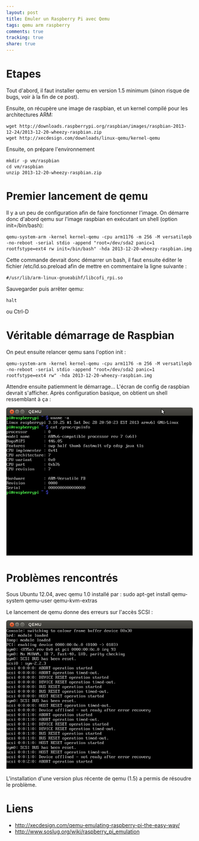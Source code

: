 ```yaml
---
layout: post
title: Emuler un Raspberry Pi avec Qemu
tags: qemu arm raspberry
comments: true
tracking: true
share: true
---
```


# Etapes

Tout d'abord, il faut installer qemu en version 1.5 minimum (sinon risque de bugs, voir à la fin de ce post).


Ensuite, on récupère une image de raspbian, et un kernel compilé pour les architectures ARM:

	wget http://downloads.raspberrypi.org/raspbian/images/raspbian-2013-12-24/2013-12-20-wheezy-raspbian.zip
	wget http://xecdesign.com/downloads/linux-qemu/kernel-qemu

Ensuite, on prépare l'environnement

	mkdir -p vm/raspbian
	cd vm/raspbian
	unzip 2013-12-20-wheezy-raspbian.zip

# Premier lancement de qemu

Il y a un peu de configuration afin de faire fonctionner l'image. On démarre donc d'abord qemu sur l'image raspbian en exécutant un shell (option init=/bin/bash):

	qemu-system-arm -kernel kernel-qemu -cpu arm1176 -m 256 -M versatilepb -no-reboot -serial stdio -append "root=/dev/sda2 panic=1 rootfstype=ext4 rw init=/bin/bash" -hda 2013-12-20-wheezy-raspbian.img 

Cette commande devrait donc démarrer un bash, il faut ensuite éditer le fichier /etc/ld.so.preload afin de mettre en commentaire la ligne suivante :

	#/usr/lib/arm-linux-gnueabihf/libcofi_rpi.so

Sauvegarder puis arrêter qemu:

	halt

ou Ctrl-D

# Véritable démarrage de Raspbian

On peut ensuite relancer qemu sans l'option init :

	qemu-system-arm -kernel kernel-qemu -cpu arm1176 -m 256 -M versatilepb -no-reboot -serial stdio -append "root=/dev/sda2 panic=1 rootfstype=ext4 rw" -hda 2013-12-20-wheezy-raspbian.img 

Attendre ensuite patiemment le démarrage... L'écran de config de raspbian devrait s'afficher. Après configuration basique, on obtient un shell ressemblant à ça :

![](/images/qemu-raspi/resultat.png)


# Problèmes rencontrés

Sous Ubuntu 12.04, avec qemu 1.0 installé par :
	sudo apt-get install qemu-system qemu-user qemu-kvm-extras

Le lancement de qemu donne des erreurs sur l'accès SCSI :

![](/images/qemu-raspi/erreur-scsi.png)

L'installation d'une version plus récente de qemu (1.5) a permis de résoudre le problème.

# Liens

* http://xecdesign.com/qemu-emulating-raspberry-pi-the-easy-way/
* http://www.soslug.org/wiki/raspberry_pi_emulation


